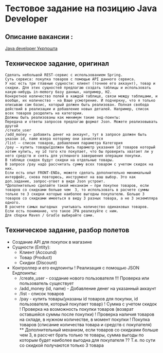 # Тестовое задание на позицию Java Developer

## Описание вакансии :
   [Java developer Укрпошта](https://rabota.ua/company0/vacancy7109501?utm_source=applicationstatus&utm_medium=email&utm_campaign=delivered)
   
## Техническое задание, оригинал

    Сделать небольшой REST-сервис с использованием Spring. 
    Суть сервиса: покупка товаров с помощью API данного сервиса. 
    У нас есть три главные сущности: клиент (точнее его аккаунт), товар и скидки. Для этих сущностей предлагаю создать таблицы и использовать какую-нибудь in-memory базу данных, например, H2.
    Конкретное количество полей в каждой таблице, связи между таблицами, и вообще, их количество - на Ваше усмотрение. И подчеркну, что я только описываю сам базис, который должен быть реализован. Полная свобода действий в реализации и добавление новых деталей. Например, список всех товаров разделить на категории. 
    Должны быть реализованы как минимум такие энд-поинты:
    Передача и ответы запросов предлагаю формат Json. Можете реализовывать другой
    /create_user 
    /add_money – добавить денег на аккаунт, тут в запросе должен быть указан id, name юзера которому они зачислятся 
    /list – список товаров, добавления параметра Категория 
    /pay – купить товары(должен быть параметр указания id товаров который хотим купить, ну id того кто покупает, что бы проверить хватает ли у него средств и снять для успешного завершения операции покупки.
    В таблице скидок будут скидки на отдельные товары.
    В запросе /pay надо рассчитать сумму всех товаром с учетом скидок на них.
    Если есть опыт FRONT-ENDa, можете сделать дополнительно минимальный интерфейс, снова повторюсь, инструмент на ваш выбор. Это как доп.задание, запрос-ответ в виде Json устроит.
    *Дополнительно сделайте такой механизм – при покупке товаров, если товаров со скидками больше чем  3, то использовать в расчете суммы тольке те 3 скидки которые наиболее выгодны покупателю. Больше 3 товаров со скидками имееться в виду 3 разных товара, а не 3 экземпляра одного.
    В расчете самых выгодных  учитывать количество одинаковых товаров.
    Если есть понимание, что такое JPA реализуйте с ним. 
    Для сборки Maven / Gradle выбирайте сами.
   
## Техническое задание, разбор полетов
   - Создание API для покупок в магазине
   - Сущности (Entity):
        - Клиент (Accound)    
        - Товар (Product)    
        - Скидки (Discount)  
   - Контроллер и его ендпоинты
   ! Реализация с помощью JSON
        Ендпоинты:
        + /create_user - создание нового пользователя !!! Проверка или пользователь существует
        + /add_money (id, name) - Добавление денег на указанный аккаунт
        + /list - список товаров
        + /pay - купить товары(указаны id товаров для покупки, id пользователя, который покупает товар)
            ! Сумма с учетом скидок
            ! Проверка на возможность покупки товаров (возврат оставшейся суммы после покупки)
            ! Проверка наличия товаров на складе, в нужном количестве, в момент покупки
            ! Покупка товаров (списание количества товара и средств с покупателя)  
        ** Дополнительный механизм, если товаров со скидками больше чем 3, в рассчет брать только те товары, 
            сумма выгоды по которым будет наиболее выгодна для покупателя
            ?? Т.е. по сути со скидкой получаются только 3 товара
                  
            